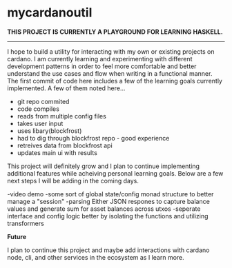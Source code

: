 # mycardanoutil

**THIS PROJECT IS CURRENTLY A PLAYGROUND FOR LEARNING HASKELL.**  

---

 I hope to build a utility for interacting with my own or existing projects on cardano. I am currently learning and experimenting
 with different development patterns in order to feel more comfortable and better understand the use cases and flow when writing 
 in a functional manner. The first commit of code here includes a few of the learning goals currently implemented. A few of them noted here... 
 
 - git repo commited
 - code compiles
 - reads from multiple config files
 - takes user input
 - uses libary(blockfrost)
 - had to dig through blockfrost repo - good experience
 - retreives data from blockfrost api
 - updates main ui with results

This project will definitely grow and I plan to continue implementing additional features while acheiving personal learning goals. Below are a few next steps 
I will be adding in the coming days. 

-video demo 
-some sort of global state/config monad structure to better manage a "session"
-parsing Either JSON respones to capture balance values and generate sum for asset balances across utxos
-seperate interface and config logic better by isolating the functions and utilizing transformers

**Future**

I plan to continue this project and maybe add interactions with cardano node, cli, and other services in the ecosystem as I learn more. 